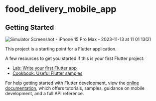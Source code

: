 # food_delivery_mobile_app

## Getting Started
![Simulator Screenshot - iPhone 15 Pro Max - 2023-11-13 at 11 01 13(2)](https://github.com/trntrinh79/food_delivery_mobile_app/assets/91517750/847802e6-28ca-48fb-a3f5-f1351551dd1d)


This project is a starting point for a Flutter application.

A few resources to get you started if this is your first Flutter project:

- [Lab: Write your first Flutter app](https://docs.flutter.dev/get-started/codelab)
- [Cookbook: Useful Flutter samples](https://docs.flutter.dev/cookbook)

For help getting started with Flutter development, view the
[online documentation](https://docs.flutter.dev/), which offers tutorials,
samples, guidance on mobile development, and a full API reference.
